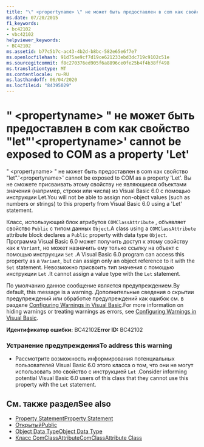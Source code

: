 ```yaml
---
title: "\" <propertyname> \" не может быть предоставлен в com как свойство \"let\""
ms.date: 07/20/2015
f1_keywords:
- bc42102
- vbc42102
helpviewer_keywords:
- BC42102
ms.assetid: b77c5b7c-ac43-4b2d-b8bc-582e65e6f7e7
ms.openlocfilehash: 91d75ae9cf7d19ce621233ebd3dc719c9102c51e
ms.sourcegitcommit: f8c270376ed905f6a8896ce0fe25b4f4b38ff498
ms.translationtype: MT
ms.contentlocale: ru-RU
ms.lasthandoff: 06/04/2020
ms.locfileid: "84395029"
---
```

# <a name="propertyname-cannot-be-exposed-to-com-as-a-property-let"></a><span data-ttu-id="5be50-102">" \<propertyname> " не может быть предоставлен в com как свойство "let"</span><span class="sxs-lookup"><span data-stu-id="5be50-102">'\<propertyname>' cannot be exposed to COM as a property 'Let'</span></span>
<span data-ttu-id="5be50-103">" \<propertyname> " не может быть предоставлен в com как свойство "let".</span><span class="sxs-lookup"><span data-stu-id="5be50-103">'\<propertyname>' cannot be exposed to COM as a property 'Let'.</span></span> <span data-ttu-id="5be50-104">Вы не сможете присваивать этому свойству не являющиеся объектами значения (например, строки или числа) из Visual Basic 6.0 с помощью инструкции Let.</span><span class="sxs-lookup"><span data-stu-id="5be50-104">You will not be able to assign non-object values (such as numbers or strings) to this property from Visual Basic 6.0 using a 'Let' statement.</span></span>  
  
 <span data-ttu-id="5be50-105">Класс, использующий блок атрибутов `COMClassAttribute` , объявляет свойство `Public` с типом данных `Object`.</span><span class="sxs-lookup"><span data-stu-id="5be50-105">A class using a `COMClassAttribute` attribute block declares a `Public` property with data type `Object`.</span></span> <span data-ttu-id="5be50-106">Программа Visual Basic 6.0 может получить доступ к этому свойству как к `Variant`, но может назначить ему только ссылку на объект с помощью инструкции `Set` .</span><span class="sxs-lookup"><span data-stu-id="5be50-106">A Visual Basic 6.0 program can access this property as a `Variant`, but can assign only an object reference to it with the `Set` statement.</span></span> <span data-ttu-id="5be50-107">Невозможно присвоить тип значения с помощью инструкции `Let` .</span><span class="sxs-lookup"><span data-stu-id="5be50-107">It cannot assign a value type with the `Let` statement.</span></span>  
  
 <span data-ttu-id="5be50-108">По умолчанию данное сообщение является предупреждением.</span><span class="sxs-lookup"><span data-stu-id="5be50-108">By default, this message is a warning.</span></span> <span data-ttu-id="5be50-109">Дополнительные сведения о скрытии предупреждений или обработке предупреждений как ошибок см. в разделе [Configuring Warnings in Visual Basic](/visualstudio/ide/configuring-warnings-in-visual-basic).</span><span class="sxs-lookup"><span data-stu-id="5be50-109">For more information on hiding warnings or treating warnings as errors, see [Configuring Warnings in Visual Basic](/visualstudio/ide/configuring-warnings-in-visual-basic).</span></span>  
  
 <span data-ttu-id="5be50-110">**Идентификатор ошибки:** BC42102</span><span class="sxs-lookup"><span data-stu-id="5be50-110">**Error ID:** BC42102</span></span>  
  
### <a name="to-address-this-warning"></a><span data-ttu-id="5be50-111">Устранение предупреждения</span><span class="sxs-lookup"><span data-stu-id="5be50-111">To address this warning</span></span>  
  
- <span data-ttu-id="5be50-112">Рассмотрите возможность информирования потенциальных пользователей Visual Basic 6.0 этого класса о том, что они не могут использовать это свойство с инструкцией `Let` .</span><span class="sxs-lookup"><span data-stu-id="5be50-112">Consider informing potential Visual Basic 6.0 users of this class that they cannot use this property with the `Let` statement.</span></span>  
  
## <a name="see-also"></a><span data-ttu-id="5be50-113">См. также раздел</span><span class="sxs-lookup"><span data-stu-id="5be50-113">See also</span></span>

- [<span data-ttu-id="5be50-114">Property Statement</span><span class="sxs-lookup"><span data-stu-id="5be50-114">Property Statement</span></span>](../language-reference/statements/property-statement.md)
- [<span data-ttu-id="5be50-115">Открытый</span><span class="sxs-lookup"><span data-stu-id="5be50-115">Public</span></span>](../language-reference/modifiers/public.md)
- [<span data-ttu-id="5be50-116">Object Data Type</span><span class="sxs-lookup"><span data-stu-id="5be50-116">Object Data Type</span></span>](../language-reference/data-types/object-data-type.md)
- [<span data-ttu-id="5be50-117">Класс ComClassAttribute</span><span class="sxs-lookup"><span data-stu-id="5be50-117">ComClassAttribute Class</span></span>](xref:Microsoft.VisualBasic.ComClassAttribute)
